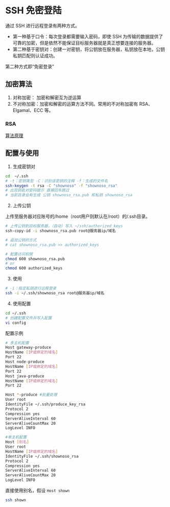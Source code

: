 # SSH 免密登陆 
通过 SSH 进行远程登录有两种方式。
- 第一种基于口令：每次登录都需要输入密码，即使 SSH 为传输的数据提供了可靠的加密，但是依然不能保证目标服务器就是真正想要连接的服务器。
- 第二种基于密钥对：创建一对密钥，将公钥放在服务器，私钥放在本地，公钥私钥匹配则认证成功。

第二种方式即“免密登录”

## 加密算法
1. 对称加密： 加密和解密互为逆运算
2. 不对称加密：加密和解密的运算方法不同。常用的不对称加密有 RSA、Elgamal、ECC 等。

### RSA
[算法原理](https://blog.csdn.net/wjiabin/article/details/85228078)

## 配置与使用

1. 生成密钥对
```bash
cd  ~/.ssh
# -t：密钥类型 -C：识别该密钥的注释 -f：生成的文件名
ssh-keygen -t rsa -C "shownoso" -f "shownoso_rsa"
# 出现钥匙对密码提示 直接回车跳过
# 当前目录会有生成 公钥 shownoso_rsa.pub 和私钥 shownoso_rsa
```
2. 上传公钥

上传至服务器对应账号的/home（root用户则默认在/root）的/.ssh目录。
```bash
# 上传公钥到目标服务器，（自动）写入 ~/ssh/authorized_keys
ssh-copy-id -i shownoso_rsa.pub root@服务器ip/域名

# 追加公钥的方式
# cat shownoso_rsa.pub >> authorized_keys

# 配置访问权限
chmod 600 shownoso_rsa.pub
# or
chmod 600 authorized_keys
```

3. 使用
```bash
# -i：指定私钥进行远程登录
ssh -i ~/.ssh/shownoso_rsa root@服务器ip/域名
```

4. 使用配置
```bash
cd ~/.ssh
# 创建配置文件并写入配置
vi config
```
配置示例
```bash
# 多主机配置
Host gateway-produce
HostName [IP或绑定的域名]
Port 22
Host node-produce
HostName [IP或绑定的域名]
Port 22
Host java-produce
HostName [IP或绑定的域名]
Port 22

Host *-produce #批量处理 
User root
IdentityFile ~/.ssh/produce_key_rsa
Protocol 2
Compression yes
ServerAliveInterval 60
ServerAliveCountMax 20
LogLevel INFO

#单主机配置
Host [别名]
User root
HostName [IP或绑定的域名]
IdentityFile ~/.ssh/shownoso_rsa
Protocol 2
Compression yes
ServerAliveInterval 60
ServerAliveCountMax 20
LogLevel INFO

```

直接使用别名，假设 `Host shown`
```bash
ssh shown
```
